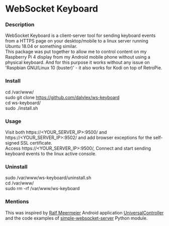 # WebSocket Keyboard

### Description
WebSocket Keyboard is a client-server tool for sending keyboard events from a HTTPS page on your desktop/mobile to a linux server running Ubuntu 18.04 or something similar.  
This package was put together to allow me to control content on my Raspberry Pi 4 display from my Android mobile phone without using a physical keyboard. And for this purpose it works without any issue on 'Raspbian GNU/Linux 10 (buster)' - it also works for Kodi on top of RetroPie.

### Install
cd /var/www/  
sudo git clone https://github.com/dalvlex/ws-keyboard  
cd ws-keyboard/  
sudo ./install.sh  

### Usage
Visit both https://<YOUR_SERVER_IP>:9500/ and https://<YOUR_SERVER_IP>:9502/ and add browser exceptions for the self-signed SSL certificate.  
Access https://<YOUR_SERVER_IP>:9500/, Connect and start sending keyboard events to the linux active console.

### Uninstall
sudo /var/www/ws-keyboard/uninstall.sh  
cd /var/www/  
sudo rm -rf /var/www/ws-keyboard  

### Mentions
This was inspired by [Ralf Meermeier](https://github.com/threebrooks) Android application [UniversalController](https://github.com/threebrooks/UniversalController) and the code examples of [simple-websocket-server](https://pypi.org/project/simple-websocket-server/) Python module.
